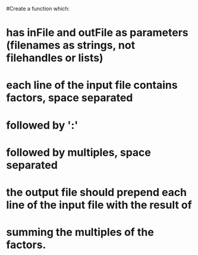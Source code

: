 #Create a function which:
#  has inFile and outFile as parameters (filenames as strings, not filehandles or lists)
#  each line of the input file contains factors, space separated
#  followed by ':'
#  followed by multiples, space separated
#  the output file should prepend each line of the input file with the result of
#  summing the multiples of the factors.
